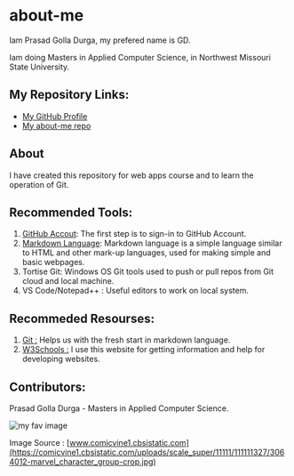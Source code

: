 # about-me
Iam Prasad Golla Durga, my prefered name is GD.

Iam doing Masters in Applied Computer Science, in Northwest Missouri State University.

## My Repository Links:
* [My GitHub Profile](https://github.com/GD-Prasad)
* [My about-me repo ]()

## About
I have created this repository for web apps course and to learn the operation of Git.

## Recommended Tools:
1. [GitHub Accout](): The first step is to sign-in to GitHub Account.
1. [Markdown Language](): Markdown language is a simple language similar to HTML and other mark-up languages, used for making simple and basic webpages.
1. Tortise Git: Windows OS Git tools used to push or pull repos from Git cloud and local machine.
1. VS Code/Notepad++ : Useful editors to work on local system.

## Recommeded Resourses:
1. [Git :](https://guides.github.com/introduction/git-handbook/) Helps us with the fresh start in markdown language.
1. [W3Schools :](https://www.w3schools.com/) I use this website for getting information and help for developing websites.

## Contributors:
Prasad Golla Durga - Masters in Applied Computer Science.

![my fav image](https://comicvine1.cbsistatic.com/uploads/scale_super/11111/111111327/3064012-marvel_character_group-crop.jpg)

Image Source : [www.comicvine1.cbsistatic.com](https://comicvine1.cbsistatic.com/uploads/scale_super/11111/111111327/3064012-marvel_character_group-crop.jpg) 
